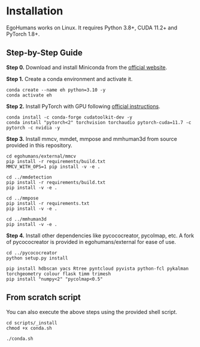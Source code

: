 # Installation

EgoHumans works on Linux. It requires Python 3.8+, CUDA 11.2+ and PyTorch 1.8+.


## Step-by-Step Guide

**Step 0.** Download and install Miniconda from the [official website](https://docs.conda.io/en/latest/miniconda.html).

**Step 1.** Create a conda environment and activate it.

```shell
conda create --name eh python=3.10 -y
conda activate eh
```

**Step 2.** Install PyTorch with GPU following [official instructions](https://pytorch.org/get-started/locally/).

```shell
conda install -c conda-forge cudatoolkit-dev -y
conda install "pytorch<2" torchvision torchaudio pytorch-cuda=11.7 -c pytorch -c nvidia -y
```

**Step 3.** Install mmcv, mmdet, mmpose and mmhuman3d from source provided in this repository.

```shell
cd egohumans/external/mmcv
pip install -r requirements/build.txt
MMCV_WITH_OPS=1 pip install -v -e .  
```

```shell
cd ../mmdetection
pip install -r requirements/build.txt
pip install -v -e .
```

```shell
cd ../mmpose
pip install -r requirements.txt
pip install -v -e . 
```

```shell
cd ../mmhuman3d
pip install -v -e .
```

**Step 4.** Install other dependencies like pycococreator, pycolmap, etc. A fork of pycococreator is provided in egohumans/external for ease of use.
```shell
cd ../pycococreator
python setup.py install

pip install hdbscan yacs Rtree pyntcloud pyvista python-fcl pykalman torchgeometry colour flask timm trimesh
pip install "numpy<2" "pycolmap<0.5"
```

## From scratch script

You can also execute the above steps using the provided shell script.

```shell
cd scripts/_install
chmod +x conda.sh

./conda.sh
```